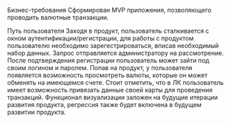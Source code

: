 Бизнес-требования
Сформирован MVP приложения, позволяющего проводить валютные транзакции. 

Путь пользователя 
Заходя в продукт, пользователь сталкивается с окном аутентификации/регистрации, для работы с продуктом пользователю необходимо зарегестрироваться, вписав необходимый набор данных. Запрос отправляется администратору на рассмотрение. После подтверждения регистрации пользователь может зайти под своим логином и паролем. Попав на продукт, у пользователя появляется возможность просмотреть валюты, которые он может обменять на имеющемся счете. Стоит отметить, что в ЛК пользователь имеет возможность привязать данные своей карты для проведения транзакций. Функционал визуализации заложен на будущие итерации развития продукта, регрессия также будет включена в будущем развитии продукта. 
